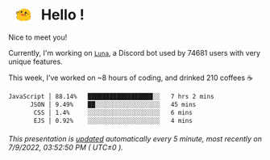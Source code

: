 <h1>   <img src="./spoinky.gif" style="vertical-align:middle;" width="30px">   Hello ! </h1>

Nice to meet you!

Currently, I'm working on <a href='https://github.com/Asgarrrr/Luna'>`Luna`</a>, a Discord bot used by 74681 users with very unique features.

This week, I've worked on ~8 hours of coding, and drinked 210 coffees ☕

```
JavaScript │ 88.14%   ██████████████████░░   7 hrs 2 mins
      JSON │ 9.49%    ██░░░░░░░░░░░░░░░░░░   45 mins
       CSS │ 1.4%     ░░░░░░░░░░░░░░░░░░░░   6 mins
       EJS │ 0.92%    ░░░░░░░░░░░░░░░░░░░░   4 mins
```

###### This presentation is [updated](https://github.com/Asgarrrr) automatically every 5 minute, most recently on 7/9/2022, 03:52:50 PM ( UTC±0 ).